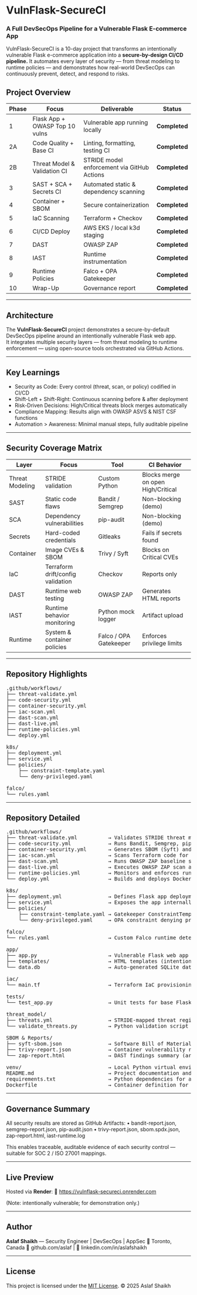 # VulnFlask-SecureCI
### A Full DevSecOps Pipeline for a Vulnerable Flask E-commerce App

VulnFlask-SecureCI is a 10-day project that transforms an intentionally vulnerable Flask e-commerce application into a **secure-by-design CI/CD pipeline.**
It automates every layer of security — from threat modeling to runtime policies — and demonstrates how real-world DevSecOps can continuously prevent, detect, and respond to risks.

## Project Overview

| Phase | Focus | Deliverable | Status |
|-----|--------|-------------|--------|
| 1 | Flask App + OWASP Top 10 vulns | Vulnerable app running locally | **Completed** |
| 2A | Code Quality + Base CI | Linting, formatting, testing CI | **Completed** |
| 2B | Threat Model & Validation CI | STRIDE model enforcement via GitHub Actions | **Completed** |
| 3 | SAST + SCA + Secrets CI | Automated static & dependency scanning | **Completed** |
| 4 | Container + SBOM | Secure containerization | **Completed** |
| 5 | IaC Scanning | Terraform + Checkov | **Completed** |
| 6 | CI/CD Deploy | AWS EKS / local k3d staging | **Completed** |
| 7 | DAST | OWASP ZAP | **Completed** |
| 8 | IAST | Runtime instrumentation | **Completed** |
| 9 | Runtime Policies | Falco + OPA Gatekeeper | **Completed** |
| 10 | Wrap-Up | Governance report | **Completed** |

---
## Architecture

The **VulnFlask-SecureCI** project demonstrates a secure-by-default DevSecOps pipeline around an intentionally vulnerable Flask web app.  
It integrates multiple security layers — from threat modeling to runtime enforcement — using open-source tools orchestrated via GitHub Actions.


---

## Key Learnings

- Security as Code: Every control (threat, scan, or policy) codified in CI/CD
- Shift-Left + Shift-Right: Continuous scanning before & after deployment
- Risk-Driven Decisions: High/Critical threats block merges automatically
- Compliance Mapping: Results align with OWASP ASVS & NIST CSF functions
- Automation > Awareness: Minimal manual steps, fully auditable pipeline

---

## Security Coverage Matrix

| Layer | Focus | Tool | CI Behavior |
|--------|--------|------|-------------|
| Threat Modeling | STRIDE validation | Custom Python | Blocks merge on open High/Critical |
| SAST | Static code flaws | Bandit / Semgrep | Non-blocking (demo) |
| SCA | Dependency vulnerabilities | pip-audit | Non-blocking (demo) |
| Secrets | Hard-coded credentials | Gitleaks | Fails if secrets found |
| Container | Image CVEs & SBOM | Trivy / Syft | Blocks on Critical CVEs |
| IaC | Terraform drift/config validation | Checkov | Reports only |
| DAST | Runtime web testing | OWASP ZAP | Generates HTML reports |
| IAST | Runtime behavior monitoring | Python mock logger | Artifact upload |
| Runtime | System & container policies | Falco / OPA Gatekeeper | Enforces privilege limits |

---

## Repository Highlights

<pre>
.github/workflows/
├── threat-validate.yml
├── code-security.yml
├── container-security.yml
├── iac-scan.yml
├── dast-scan.yml
├── dast-live.yml
├── runtime-policies.yml
└── deploy.yml

k8s/
├── deployment.yml
├── service.yml
└── policies/
    ├── constraint-template.yaml
    └── deny-privileged.yaml

falco/
└── rules.yaml
</pre>

---

## Repository Detailed

<pre>
.github/workflows/
├── threat-validate.yml          → Validates STRIDE threat model during CI.
├── code-security.yml            → Runs Bandit, Semgrep, pip-audit, and Gitleaks scans.
├── container-security.yml       → Generates SBOM (Syft) and scans Docker image with Trivy.
├── iac-scan.yml                 → Scans Terraform code for misconfigurations using Checkov.
├── dast-scan.yml                → Runs OWASP ZAP baseline scan locally (containerized target).
├── dast-live.yml                → Executes OWASP ZAP scan against live deployment (Render/Fly.io).
├── runtime-policies.yml         → Monitors and enforces runtime behavior (Falco + OPA Gatekeeper).
└── deploy.yml                   → Builds and deploys Docker image to local K3d or cloud environment.

k8s/
├── deployment.yml               → Defines Flask app deployment (replica, container image, ports).
├── service.yml                  → Exposes the app internally via LoadBalancer or NodePort.
└── policies/
    ├── constraint-template.yaml → Gatekeeper ConstraintTemplate for privileged container policy.
    └── deny-privileged.yaml     → OPA constraint denying privileged pods.

falco/
└── rules.yaml                   → Custom Falco runtime detection rules (shell access, execs, etc).

app/
├── app.py                       → Vulnerable Flask web app (SQLi, XSS, access control flaws).
├── templates/                   → HTML templates (intentionally unsafe rendering).
└── data.db                      → Auto-generated SQLite database for demo purposes.

iac/
└── main.tf                      → Terraform IaC provisioning sample (S3 + VPC + Subnets).

tests/
└── test_app.py                  → Unit tests for base Flask functionality.

threat_model/
├── threats.yml                  → STRIDE-mapped threat register for validation in CI.
└── validate_threats.py          → Python validation script enforcing “no open High/Critical” risks.

SBOM & Reports/
├── syft-sbom.json               → Software Bill of Materials generated by Syft.
├── trivy-report.json            → Container vulnerability report.
└── zap-report.html              → DAST findings summary (artifact uploaded via CI).

venv/                            → Local Python virtual environment (excluded from CI).
README.md                        → Project documentation and setup guide.
requirements.txt                 → Python dependencies for app and scans.
Dockerfile                       → Container definition for vulnerable Flask app.
</pre>

---

## Governance Summary

All security results are stored as GitHub Artifacts:
	•	bandit-report.json, semgrep-report.json, pip-audit.json
	•	trivy-report.json, sbom.spdx.json, zap-report.html, iast-runtime.log

This enables traceable, auditable evidence of each security control — suitable for SOC 2 / ISO 27001 mappings.

---

## Live Preview

Hosted via **Render**:
🔗 https://vulnflask-secureci.onrender.com

(Note: intentionally vulnerable; for demonstration only.)

---

## Author

**Aslaf Shaikh** — Security Engineer | DevSecOps | AppSec
📍 Toronto, Canada
🔗 github.com/aslaf | 🔗 linkedin.com/in/aslafshaikh

---

## License

This project is licensed under the [MIT License](https://opensource.org/licenses/MIT).
© 2025 Aslaf Shaikh
